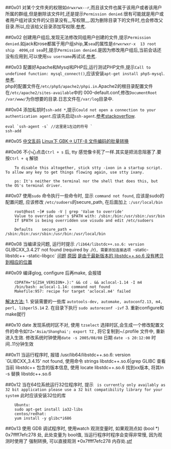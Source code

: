 ##0x01
对某个文件夹的权限如`drwxrwx--r`,而且该文件也属于该用户或者该用户所属的群组,但是删除该文件时,还是提示`Permission denied`.很有可能就是用户或者用户组对该文件的父目录没有__写权限__.因为删除目录下的文件时,也会修改父目录.所以,应该给父目录添加写权限.[参考](http://askubuntu.com/questions/455000/group-permissions-allow-but-still-get-permission-denied).

##0x02
创建用户组后,发现无法修改同组用户创建的文件,提示`Permission denied`.如jack和rose都属于用户组ship,某`sea`的属性是`drwxrwxr-x  13 root ship  4096`,`cd sea`时,提示`Permission denied`.是因为修改用户组后,当前会话还没有应用到,可以使用`su username`再试试.[参考](http://superuser.com/questions/373115/why-cant-i-delete-a-file-where-i-have-group-write-permissions-on).

##0x03
配置好Apache和Mysql和PHP后,运行测试PHP文件,提示`Call to undefined function: mysql_connect()`,应该安装`apt-get install php5-mysql`.[参考](http://go2linux.garron.me/Fatal-error-Call-to-undefined-function-mysql_connect/).  
php的配置文件在`/etc/php5/apache2/phpi.in`.Apache2的根目录配置文件在`/etc/apache2/sites-available`中的 000-default.conf,修改`DocumentRoot /var/www/`为你想要的目录.日志文件在`/var/log`目录中.

##0x04
添加私钥时`ssh-add *`,提示`Could not open a connection to your authentication agent`.应该先启动`ssh-agent`.[参考stackoverflow](http://stackoverflow.com/questions/17846529/could-not-open-a-connection-to-your-authentication-agent).

	eval `ssh-agent -s` //这里是1左边的符号 `
	ssh-add

##0x05
[中文乱码](http://blog.csdn.net/ariessurfer/article/details/8168012)
[Linux下 GBK-> UTF-8 文件编码的批量转换](http://blog.csdn.net/a280606790/article/details/8504133)

##0x06
不小心点击`Ctrl + s` 后, tty 感觉像卡死了一样.其实是把消息阻塞了.要按`Ctrl + q` 解锁
        
        To disable this altogether, stick stty -ixon in a startup script. To allow any key to get things flowing again, use stty ixany.

        ps: It's neither the terminal nor the shell that does this, but the OS's terminal driver.

##0x07
使用`sudo` 命令执行一些命令时, 显示 `command not found`, 应该是sudo的配置问题, 应该修改 `/etc/sudoers`的secure_path, 在后面加上 `:/usr/local/bin`

        root@host ~]# sudo -V | grep 'Value to override'
        Value to override user's $PATH with: /sbin:/bin:/usr/sbin:/usr/bin
        If $PATH is being overridden use visudo and edit /etc/sudoers

        Defaults    secure_path = /sbin:/bin:/usr/sbin:/usr/bin:/usr/local/bin
        
##0x08
当编译没问题, 运行时提示 `/lib64/libstdc++.so.6: version `GLIBCXX_3.4.21' not found (required by ./r)`, 需要添加连接选项 `-static-libstdc++ -static-libgcc` [问题](http://stackoverflow.com/questions/19386651/how-to-fix-usr-lib-libstdc-so-6-version-glibcxx-3-4-15-not-found)
[原因](http://stackoverflow.com/questions/13636513/linking-libstdc-statically-any-gotchas)
[是由于最新版本的 libstdc++.so.6 没有拷贝到相应的位置 ](http://itbilu.com/linux/management/NymXRUieg.html)

##0x09 
编译glog, configure 后再make, 会报错

        CDPATH="${ZSH_VERSION+.}:" && cd . && aclocal-1.14 -I m4
        /bin/bash: aclocal-1.14: command not found
        Makefile:957: recipe for target 'aclocal.m4' failed
        
[解决方法:]( http://blog.csdn.net/arackethis/article/details/42222905 )
         1. 安装需要的一些库 `autotools-dev, automake, autoconf2.13, m4, perl, libperl5.14`
         2. 在目录下执行 `sudo autoreconf -ivf`
         3. 重新configure和make就行
         
##0x10
date 发现系统时区不对, 使用 `tzselect` 选择时区,会生成一个修改配置文件的命令如`TZ='Asia/Shanghai'; export TZ` , 将它复制到~/.profile 文件中, 重新进入生效. 修改系统时钟使用`date -s 2005/08/08` 日期 `date -s 20:12:00` 时间..11分钟生效

##0x11
当运行程序时, 报错 /usr/lib64/libstdc++.so.6: version `GLIBCXX_3.4.15' not found, 
使用命令 strings libstdc++.so.6|grep GLIBC 查看当前 libstdc++ 包含的版本信息, 使用 locate libstdc++.so.6 找到xx版本, 将其ln -s 替换 libstdc++.so.6 

##0x12
 当在64位系统运行32位程序时, 提示 ` is currently only availably as 32 bit application please use a 32 bit compatibility library for your system`
 此时应该安装32位的库
 
        Ubuntu:
        sudo apt-get install ia32-libs
        centos/redhat:
        yum install -y glibc*i686
        
##0x13
使用 GDB 调试程序时, 使用watch 观测变量时, 如果观测点如  (bool *) 0x7ffff7efc278 处, 此处变量为 bool值, 当运行程序时程序会变得非常慢, 因为观测时使用了
强制转换, 可以直接观测  *0x7ffff7efc278 内存处.[stf](https://stackoverflow.com/questions/2446116/gdb-hardware-watchpoint-very-slow-why)
             
         